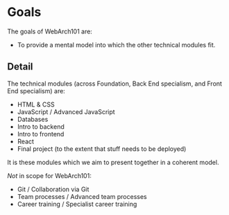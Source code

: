 # Goals

The goals of WebArch101 are:

- To provide a mental model into which the other technical modules fit.

## Detail

The technical modules (across Foundation, Back End specialism, and Front End specialism)
are:

- HTML & CSS
- JavaScript / Advanced JavaScript
- Databases
- Intro to backend
- Intro to frontend
- React
- Final project (to the extent that stuff needs to be deployed)

It is these modules which we aim to present together in a coherent model.

_Not_ in scope for WebArch101:

- Git / Collaboration via Git
- Team processes / Advanced team processes
- Career training / Specialist career training
